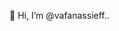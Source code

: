 👋 Hi, I’m @vafanassieff..

<!---
vafanassieff/vafanassieff is a ✨ special ✨ repository because its `README.md` (this file) appears on your GitHub profile.
You can click the Preview link to take a look at your changes.
--->
